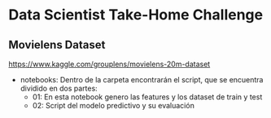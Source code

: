 # Data Scientist Take-Home Challenge

## Movielens Dataset
https://www.kaggle.com/grouplens/movielens-20m-dataset


- notebooks: Dentro de la carpeta encontrarán el script, que se encuentra dividido en dos partes:
  * 01: En esta notebook genero las features y los dataset de train y test
  * 02: Script del modelo predictivo y su evaluación
